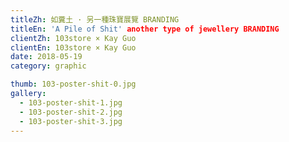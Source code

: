 ```yaml
---
titleZh: 如糞土 · 另一種珠寶展覽 BRANDING
titleEn: 'A Pile of Shit' another type of jewellery BRANDING
clientZh: 103store × Kay Guo
clientEn: 103store × Kay Guo
date: 2018-05-19
category: graphic

thumb: 103-poster-shit-0.jpg
gallery:
  - 103-poster-shit-1.jpg
  - 103-poster-shit-2.jpg
  - 103-poster-shit-3.jpg
---
```

